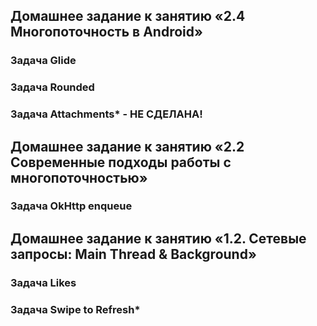 ## Домашнее задание к занятию «2.4 Многопоточность в Android»
### Задача Glide
### Задача Rounded
### Задача Attachments* - НЕ СДЕЛАНА!

## Домашнее задание к занятию «2.2 Современные подходы работы с многопоточностью»
### Задача OkHttp enqueue

## Домашнее задание к занятию «1.2. Сетевые запросы: Main Thread & Background»
### Задача Likes
### Задача Swipe to Refresh*
